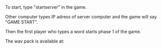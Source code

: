 To start, type "startserver" in the game.

Other computer types IP adress of server computer and the game will say "GAME START".

Then the first player who types a word starts phase 1 of the game.

The wav pack is available at: 
